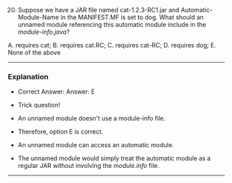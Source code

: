20. Suppose we have a JAR file named cat-1.2.3-RC1.jar and Automatic-Module-Name in the MANIFEST.MF is set to dog.
    What should an unnamed module referencing this automatic module include in the *module-info.java*?

A. requires cat;
B. requires cat.RC;
C. requires cat-RC;
D. requires dog;
E. None of the above

---
### Explanation ###

- Correct Answer: Answer: E

- Trick question!
- An unnamed module doesn't use a module-info file.
- Therefore, option E is correct. 
- An unnamed module can access an automatic module.
- The unnamed module would simply treat the automatic module as a regular JAR without involving the *module.info* file.
---
